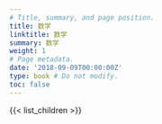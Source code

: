 ```yaml
---
# Title, summary, and page position.
title: 数学
linktitle: 数学
summary: 数学
weight: 1
# Page metadata.
date: '2018-09-09T00:00:00Z'
type: book # Do not modify.
toc: false
---
```


{{< list_children >}}